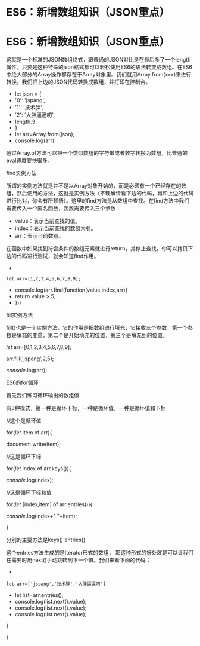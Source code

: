 # ES6：新增数组知识（JSON重点）

# ES6：新增数组知识（JSON重点）

这就是一个标准的JSON数组格式，跟普通的JSON对比是在最后多了一个length属性。只要是这种特殊的json格式都可以轻松使用ES6的语法转变成数组。在ES6中绝大部分的Array操作都存在于Array对象里。我们就用Array.from(xxx)来进行转换。我们把上边的JSON代码转换成数组，并打印在控制台。

- let json = {
- '0': 'jspang',
- '1': '技术胖',
- '2': '大胖逼逼叨',
- length:3
- }
- let arr=Array.from(json);
- console.log(arr)

通过Array.of方法可以把一个类似数组的字符串或者数字转换为数组，比普通的eval速度要快很多。

find实例方法

所谓的实例方法就是并不是以Array对象开始的，而是必须有一个已经存在的数组，然后使用的方法，这就是实例方法（不理解请看下边的代码，再和上边的代码进行比对，你会有所顿悟）。这里的find方法是从数组中查找。在find方法中我们需要传入一个匿名函数，函数需要传入三个参数：

- value：表示当前查找的值。
- index：表示当前查找的数组索引。
- arr：表示当前数组。

在函数中如果找到符合条件的数组元素就进行return，并停止查找。你可以拷贝下边的代码进行测试，就会知道find作用。

- 
    
    let arr=[1,2,3,4,5,6,7,8,9];
    
- console.log(arr.find(function(value,index,arr){
- return value > 5;
- }))

fill实例方法

fill()也是一个实例方法，它的作用是把数组进行填充，它接收三个参数，第一个参数是填充的变量，第二个是开始填充的位置，第三个是填充到的位置。

*let* arr=[0,1,2,3,4,5,6,7,8,9];

arr.fill('jspang',2,5);

*console*.log(arr);

ES6的for循环

首先我们练习循环输出的数组值

有3种模式，第一种是循环下标，一种是循环值，一种是循环值和下标

//这个是循环值

for(*let* item of arr){

document.write(item);

//这是循环下标

for(*let* index of arr.keys()){

*console*.log(index);

//这是循环下标和值

for(*let* [index,item] of arr.entries()){

*console*.log(index+" "+item);

}

分别的主要方法是keys() entries()

这个entries方法生成的是Iterator形式的数组， 那这种形式的好处就是可以让我们在需要时用next()手动跳转到下一个值。我们来看下面的代码：

- 
    
    let arr=['jspang','技术胖','大胖逼逼叨']
    
- let list=arr.entries();
- console.log(list.next().value);
- console.log(list.next().value);
- console.log(list.next().value);

}

}